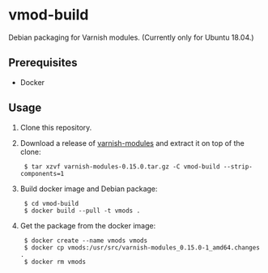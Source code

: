 
# vmod-build

[releases]: https://download.varnish-software.com/varnish-modules

Debian packaging for Varnish modules. (Currently only for Ubuntu 18.04.)

## Prerequisites

* Docker

## Usage

1. Clone this repository.

2. Download a release of [varnish-modules][releases] and extract it on top of
   the clone:

        $ tar xzvf varnish-modules-0.15.0.tar.gz -C vmod-build --strip-components=1

3. Build docker image and Debian package:

        $ cd vmod-build
        $ docker build --pull -t vmods .

4. Get the package from the docker image:

        $ docker create --name vmods vmods
        $ docker cp vmods:/usr/src/varnish-modules_0.15.0-1_amd64.changes .
        $ docker rm vmods
